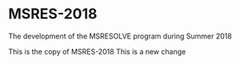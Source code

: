 # MSRES-2018
The development of the MSRESOLVE program during Summer 2018

This is the copy of MSRES-2018
This is a new change